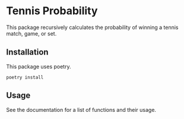 # Tennis Probability

This package recursively calculates the probability of winning a tennis match, game, or set.

## Installation 

This package uses poetry.

```shell
poetry install
```

## Usage

See the documentation for a list of functions and their usage.
